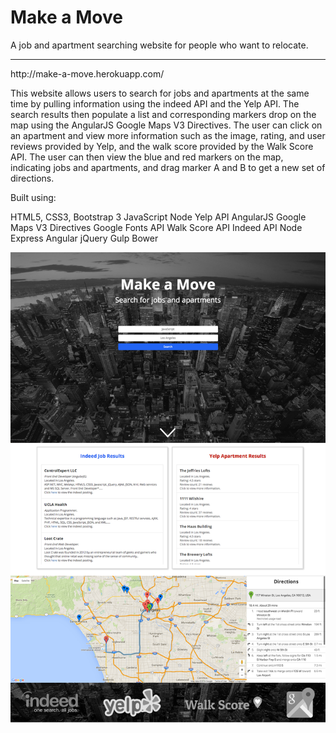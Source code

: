 <h1>Make a Move</h1>

A job and apartment searching website for people who want to relocate.

<hr>
http://make-a-move.herokuapp.com/

This website allows users to search for jobs and apartments at the same time by pulling information using the indeed API and the Yelp API. The search results then populate a list and corresponding markers drop on the map using the AngularJS Google Maps V3 Directives. The user can click on an apartment and view more information such as the image, rating, and user reviews provided by Yelp, and the walk score provided by the Walk Score API. The user can then view the blue and red markers on the map, indicating jobs and apartments, and drag marker A and B to get a new set of directions. 

Built using:

HTML5, CSS3, Bootstrap 3
JavaScript
Node Yelp API
AngularJS Google Maps V3 Directives
Google Fonts API
Walk Score API
Indeed API
Node
Express
Angular
jQuery
Gulp
Bower

![home](https://github.com/Nataliamodiano/relocate/blob/master/public/images/screenshots/home.jpg?raw=true)